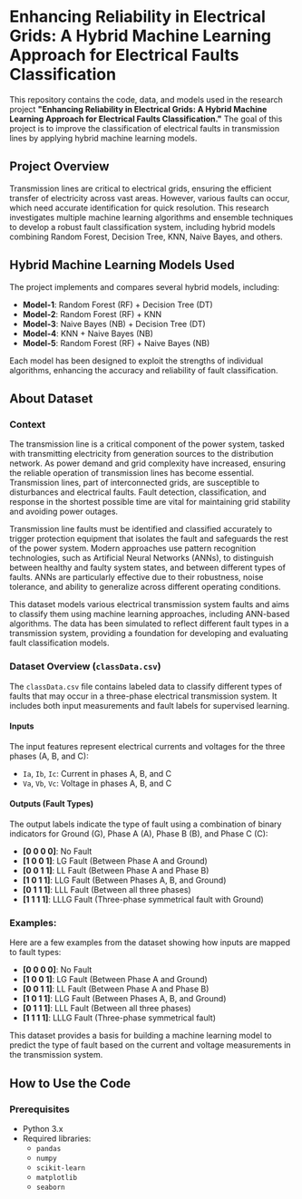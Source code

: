 # Enhancing Reliability in Electrical Grids: A Hybrid Machine Learning Approach for Electrical Faults Classification

This repository contains the code, data, and models used in the research project **"Enhancing Reliability in Electrical Grids: A Hybrid Machine Learning Approach for Electrical Faults Classification."** The goal of this project is to improve the classification of electrical faults in transmission lines by applying hybrid machine learning models.

## Project Overview

Transmission lines are critical to electrical grids, ensuring the efficient transfer of electricity across vast areas. However, various faults can occur, which need accurate identification for quick resolution. This research investigates multiple machine learning algorithms and ensemble techniques to develop a robust fault classification system, including hybrid models combining Random Forest, Decision Tree, KNN, Naive Bayes, and others.

## Hybrid Machine Learning Models Used

The project implements and compares several hybrid models, including:

- **Model-1**: Random Forest (RF) + Decision Tree (DT)
- **Model-2**: Random Forest (RF) + KNN
- **Model-3**: Naive Bayes (NB) + Decision Tree (DT)
- **Model-4**: KNN + Naive Bayes (NB)
- **Model-5**: Random Forest (RF) + Naive Bayes (NB)

Each model has been designed to exploit the strengths of individual algorithms, enhancing the accuracy and reliability of fault classification.

## About Dataset

### Context
The transmission line is a critical component of the power system, tasked with transmitting electricity from generation sources to the distribution network. As power demand and grid complexity have increased, ensuring the reliable operation of transmission lines has become essential. Transmission lines, part of interconnected grids, are susceptible to disturbances and electrical faults. Fault detection, classification, and response in the shortest possible time are vital for maintaining grid stability and avoiding power outages.

Transmission line faults must be identified and classified accurately to trigger protection equipment that isolates the fault and safeguards the rest of the power system. Modern approaches use pattern recognition technologies, such as Artificial Neural Networks (ANNs), to distinguish between healthy and faulty system states, and between different types of faults. ANNs are particularly effective due to their robustness, noise tolerance, and ability to generalize across different operating conditions.

This dataset models various electrical transmission system faults and aims to classify them using machine learning approaches, including ANN-based algorithms. The data has been simulated to reflect different fault types in a transmission system, providing a foundation for developing and evaluating fault classification models.

### Dataset Overview (`classData.csv`)
The `classData.csv` file contains labeled data to classify different types of faults that may occur in a three-phase electrical transmission system. It includes both input measurements and fault labels for supervised learning.

#### Inputs
The input features represent electrical currents and voltages for the three phases (A, B, and C):
- `Ia`, `Ib`, `Ic`: Current in phases A, B, and C
- `Va`, `Vb`, `Vc`: Voltage in phases A, B, and C

#### Outputs (Fault Types)
The output labels indicate the type of fault using a combination of binary indicators for Ground (G), Phase A (A), Phase B (B), and Phase C (C):

- **[0 0 0 0]**: No Fault
- **[1 0 0 1]**: LG Fault (Between Phase A and Ground)
- **[0 0 1 1]**: LL Fault (Between Phase A and Phase B)
- **[1 0 1 1]**: LLG Fault (Between Phases A, B, and Ground)
- **[0 1 1 1]**: LLL Fault (Between all three phases)
- **[1 1 1 1]**: LLLG Fault (Three-phase symmetrical fault with Ground)

### Examples:

Here are a few examples from the dataset showing how inputs are mapped to fault types:

- **[0 0 0 0]**: No Fault
- **[1 0 0 1]**: LG Fault (Between Phase A and Ground)
- **[0 0 1 1]**: LL Fault (Between Phase A and Phase B)
- **[1 0 1 1]**: LLG Fault (Between Phases A, B, and Ground)
- **[0 1 1 1]**: LLL Fault (Between all three phases)
- **[1 1 1 1]**: LLLG Fault (Three-phase symmetrical fault)

This dataset provides a basis for building a machine learning model to predict the type of fault based on the current and voltage measurements in the transmission system.

## How to Use the Code

### Prerequisites

- Python 3.x
- Required libraries:
  - `pandas`
  - `numpy`
  - `scikit-learn`
  - `matplotlib`
  - `seaborn`


